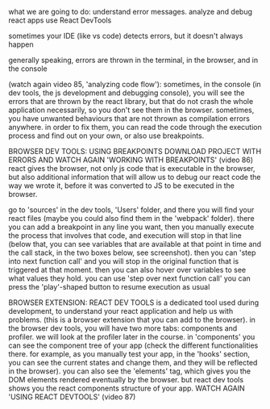 what we are going to do:
understand error messages.
analyze and debug react apps
use React DevTools

sometimes your IDE (like vs code) detects errors, but it doesn't always happen

generally speaking, errors are thrown in the terminal, in the browser, and in the console

(watch again video 85, 'analyzing code flow'):
sometimes, in the console (in dev tools, the js development and debugging console), you will see the errors that are thrown by the react library, but that do not crash the whole application necessarily, so you don't see them in the browser.
sometimes, you have unwanted behaviours that are not thrown as compilation errors anywhere. in order to fix them, you can read the code through the execution process and find out on your own, or also use breakpoints.

BROWSER DEV TOOLS: USING BREAKPOINTS
DOWNLOAD PROJECT WITH ERRORS AND WATCH AGAIN 'WORKING WITH BREAKPOINTS' (video 86)
react gives the browser, not only js code that is executable in the browser, but also additional information that will allow us to debug our react code the way we wrote it, before it was converted to JS to be executed in the browser.

go to 'sources' in the dev tools, 'Users' folder, and there you will find your react files (maybe you could also find them in the 'webpack' folder). there you can add a breakpoint in any line you want, then you manually execute the process that involves that code, and execution will stop in that line (below that, you can see variables that are available at that point in time and the call stack, in the two boxes below, see screenshot).
then you can 'step into next function call' and you will stop in the original function that is triggered at that moment. then you can also hover over variables to see what values they hold.
you can use 'step over next function call'
you can press the 'play'-shaped button to resume execution as usual

BROWSER EXTENSION: REACT DEV TOOLS is a dedicated tool used during development, to understand your react application and help us with problems. (this is a browser extension that you can add to the browser).
in the browser dev tools, you will have two more tabs: components and profiler. we will look at the profiler later in the course. in 'components' you can see the component tree of your app (check the different functionalities there. for example, as you manually test your app, in the 'hooks' section, you can see the current states and change them, and they will be reflected in the browser). you can also see the 'elements' tag, which gives you the DOM elements rendered eventually by the browser. but react dev tools shows you the react components structure of your app.
WATCH AGAIN 'USING REACT DEVTOOLS' (video 87)
